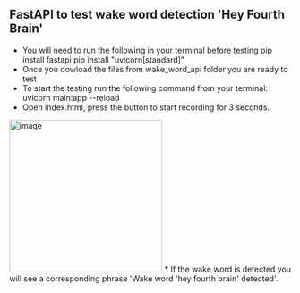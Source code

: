 ## FastAPI to test wake word detection 'Hey Fourth Brain'
* You will need to run the following in your terminal before testing
    pip install fastapi
    pip install "uvicorn[standard]"
* Once you dowload the files from wake_word_api folder you are ready to test
* To start the testing run the following command from your terminal: 
    uvicorn main:app --reload
* Open index.html, press the button to start recording for 3 seconds.
<img width="273" alt="image" src="https://user-images.githubusercontent.com/13990748/168440616-fa501bb2-2bb3-428d-828a-c18bb61a250b.png"> 
* If the wake word is detected you will see a corresponding phrase 'Wake word 'hey fourth brain' detected'. 
